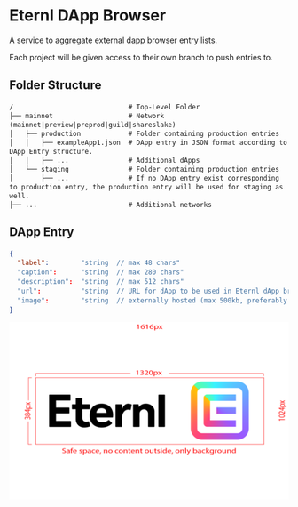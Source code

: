 # Eternl DApp Browser
A service to aggregate external dapp browser entry lists.

Each project will be given access to their own branch to push entries to.

## Folder Structure
    /                             # Top-Level Folder
    ├── mainnet                   # Network (mainnet|preview|preprod|guild|shareslake)
    │   ├── production            # Folder containing production entries
    │   │   ├── exampleApp1.json  # DApp entry in JSON format according to DApp Entry structure.
    │   │   ├── ...               # Additional dApps
    │   └── staging               # Folder containing production entries
    │       ├── ...               # If no DApp entry exist corresponding to production entry, the production entry will be used for staging as well.
    ├── ...                       # Additional networks

## DApp Entry
```json
{
  "label":        "string  // max 48 chars"
  "caption":      "string  // max 280 chars"
  "description":  "string  // max 512 chars"
  "url":          "string  // URL for dApp to be used in Eternl dApp browser"
  "image":        "string  // externally hosted (max 500kb, preferably < 200kb). See dimensions below for optimal image."
}
```
![DApp example image](https://github.com/Scitz0/dapp-entries/blob/main/example/dapp_image.png)